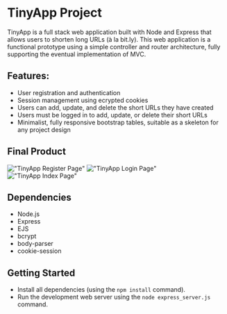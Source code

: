 # TinyApp Project

TinyApp is a full stack web application built with Node and Express that allows users to shorten long URLs (à la bit.ly). This web application is a functional prototype using a simple controller and router architecture, fully supporting the eventual implementation of MVC.

## Features:
- User registration and authentication
- Session management using ecrypted cookies
- Users can add, update, and delete the short URLs they have created
- Users must be logged in to add, update, or delete their short URLs
- Minimalist, fully responsive bootstrap tables, suitable as a skeleton for any project design

## Final Product

!["TinyApp Register Page"](https://fernandoferraz.com/images/tinyapp_register_screenshot.png)
!["TinyApp Login Page"](https://fernandoferraz.com/images/tinyapp_login_screenshot.png)
!["TinyApp Index Page"](https://fernandoferraz.com/images/tinyapp_index_screenshot.png)

## Dependencies

- Node.js
- Express
- EJS
- bcrypt
- body-parser
- cookie-session

## Getting Started

- Install all dependencies (using the `npm install` command).
- Run the development web server using the `node express_server.js` command.
